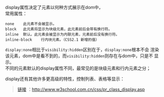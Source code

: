 display属性决定了元素以何种方式展示在dom中，  
常用属性：
```
none	此元素不会被显示。
block	此元素将显示为块级元素，此元素前后会带有换行符。
inline	默认。此元素会被显示为内联元素，元素前后没有换行符。
inline-block	行内块元素。（CSS2.1 新增的值）
```
`display:none`相比于`visibility:hidden`区别在于，`display:none`根本不会
渲染该元素，dom中是看不到的，而`visibility:hidden`则存在与dom中，只是不
显示。  
不同的元素默认的display属性不同，最常见的是块级元素和行内元素之分；  

display还有其他许多更高级的特性，控制列表、表格等显示：
> [链接](http://www.w3school.com.cn/css/pr_class_display.asp) ：http://www.w3school.com.cn/css/pr_class_display.asp
